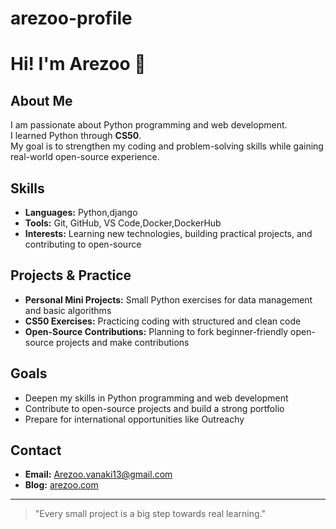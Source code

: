 # arezoo-profile
# Hi! I'm Arezoo 👋

## About Me  
I am passionate about Python programming and web development.  
I learned Python through **CS50**.  
My goal is to strengthen my coding and problem-solving skills while gaining real-world open-source experience.  

## Skills  
- **Languages:** Python,django 
- **Tools:** Git, GitHub, VS Code,Docker,DockerHub  
- **Interests:** Learning new technologies, building practical projects, and contributing to open-source  

## Projects & Practice  
- **Personal Mini Projects:** Small Python exercises for data management and basic algorithms  
- **CS50 Exercises:** Practicing coding with structured and clean code  
- **Open-Source Contributions:** Planning to fork beginner-friendly open-source projects and make contributions  

## Goals  
- Deepen my skills in Python programming and web development  
- Contribute to open-source projects and build a strong portfolio  
- Prepare for international opportunities like Outreachy  

## Contact  
- **Email:** [Arezoo.vanaki13@gmail.com](mailto:Arezoo.vanaki13@gmail.com)
- **Blog:** [arezoo.com](https://arezoo05.wordpress.com/)

---

> "Every small project is a big step towards real learning."
